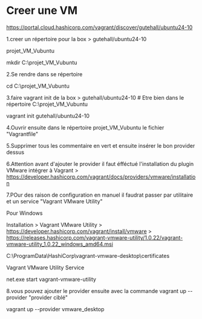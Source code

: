 # Creer une VM 

https://portal.cloud.hashicorp.com/vagrant/discover/gutehall/ubuntu24-10

1.creer un répertoire pour la box > gutehall/ubuntu24-10 

projet_VM_Vubuntu

mkdir C:\projet_VM_Vubuntu

2.Se rendre dans se répertoire

cd C:\projet_VM_Vubuntu

3.faire vagrant init de la box > gutehall/ubuntu24-10 # Etre bien dans le répertoire C:\projet_VM_Vubuntu

vagrant init gutehall/ubuntu24-10

4.Ouvrir ensuite dans le répertoire projet_VM_Vubuntu le fichier "Vagrantfile"

5.Supprimer tous les commentaire en vert et ensuite insérer le bon provider dessus 

6.Attention avant d'ajouter le provider il faut éfféctué l'installation du plugin VMware intégrer à Vagrant > https://developer.hashicorp.com/vagrant/docs/providers/vmware/installation


7.POur des raison de configuration en manuel il faudrat passer par utilitaire et un service  "Vagrant VMware Utility"

Pour Windows 

Installation > Vagrant VMware Utility > https://developer.hashicorp.com/vagrant/install/vmware > https://releases.hashicorp.com/vagrant-vmware-utility/1.0.22/vagrant-vmware-utility_1.0.22_windows_amd64.msi

C:\ProgramData\HashiCorp\vagrant-vmware-desktop\certificates

Vagrant VMware Utility Service

net.exe start vagrant-vmware-utility


8.vous pouvez ajouter le provider ensuite avec la commande vagrant up --provider "provider ciblé"

vagrant up --provider vmware_desktop




